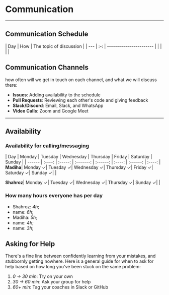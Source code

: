 <!--
    this template is for inspiration, feel free to change it however you like!

    Careful! be sure to protect your privacy when filling out this document
        everything you write here will be public
        so share only what you are comfortable sharing online
        you can share the rest in confidence with you group by another channel
-->

# Communication

______________________________________________________________________

## Communication Schedule

| Day | How | The topic of discussion | | --- | :-: | ----------------------- |
| | | |

## Communication Channels

how often will we get in touch on each channel, and what we will discuss there:

- **Issues**: Adding availability to the schedule
- **Pull Requests**: Reviewing each other's code and giving feedback
- **Slack/Discord**: Email, Slack, and WhatsApp
- **Video Calls**: Zoom and Google Meet

______________________________________________________________________

## Availability

### Availability for calling/messaging

| Day | Monday | Tuesday | Wednesday | Thursday | Friday | Saturday | Sunday | |
------ | :----: | :-----: | :-------: | :------: | :----: | :------: | :----: |
**Madiha**| Monday &check;| Tuesday &check;| Wednesday &check;| Thursday &check;| Friday &check;| Saturday &check;| Sunday &check;|  |

**Shahroz**| Monday &check;| Tuesday &check;| Wednesday &check;| Thursday &check;| Sunday &check;|  |

### How many hours everyone has per day

- Shahroz: _4h_;
- name: _6h_;
- Madiha: _5h_;
- name: _4h_;
- name: _3h_;

## Asking for Help

There's a fine line between confidently learning from your mistakes, and
stubbornly getting nowhere. Here is a general guide for when to ask for help
based on how long you've been stuck on the same problem:

1. _0 -> 30 min_: Try on your own
1. _30 -> 60 min_: Ask your group for help
1. _60+ min_: Tag your coaches in Slack or GitHub
